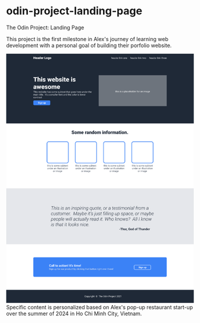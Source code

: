 # odin-project-landing-page
The Odin Project: Landing Page

This project is the first milestone in Alex's journey of learning web development with a personal goal of building their porfolio website.

![desired outcome](./assets/image-01-full-design.png)
Specific content is personalized based on Alex's pop-up restaurant start-up over the summer of 2024 in Ho Chi Minh City, Vietnam. 
